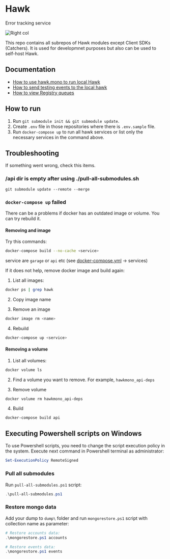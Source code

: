 # Hawk

Error tracking service

![Right col](https://github.com/user-attachments/assets/2d97cbdc-d828-43de-85fc-c830726c60bf)

This repo contains all subrepos of Hawk modules except Client SDKs (Catchers). It is used for developmnet purposes but also can be used to self-host Hawk.

## Documentation

- [How to use hawk.mono to run local Hawk](docs/how-to-run-local-hawk.md)
- [How to send testing events to the local hawk](docs/how-to-get-events.md)
- [How to view Registry queues](docs/how-to-view-registry-queues.md)

## How to run

1. Run `git submodule init && git submodule update`.
2. Create `.env` file in those repositories where there is `.env.sample` file.
3. Run `docker-compose up` to run all hawk services or list only the necessary services in the command above.

## Troubleshooting

If something went wrong, check this items.

### /api dir is empty after using ./pull-all-submodules.sh

```
git submodule update --remote --merge
```

### `docker-compose up` failed

There can be a problems if docker has an outdated image or volume. You can try rebuild it.

#### Removing and image

Try this commands:

```bash
docker-compose build --no-cache <service>
```

service are  `garage` or `api` etc (see [docker-compose.yml](/docker-compose.yml) -> services)

If it does not help, remove docker image and build again:

1. List all images:

```bash
docker ps | grep hawk
```

2. Copy image name

3. Remove an image

```bash
docker image rm <name>
```

4. Rebuild

```bash
docker-compose up <service>
```

#### Removing a volume

1. List all volumes: 

```bash
docker volume ls
```

2. Find a volume you want to remove. For example, `hawkmono_api-deps` 

3. Remove volume

```
docker volume rm hawkmono_api-deps
```

4. Build

```bash
docker-compose build api
```

## Executing Powershell scripts on Windows
To use Powershell scripts, you need to change the script execution policy in the system. Execute next command in Powershell terminal as administrator:

```powershell
Set-ExecutionPolicy RemoteSigned
```

### Pull all submodules
Run `pull-all-submodules.ps1` script:

```powershell
.\pull-all-submodules.ps1
```

### Restore mongo data
Add your dump to `dump\` folder and run `mongorestore.ps1` script with collection name as parameter:

```powershell
# Restore accounts data:
.\mongorestore.ps1 accounts

# Restore events data:
.\mongorestore.ps1 events 
```
